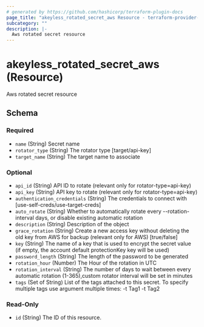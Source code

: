 ```yaml
---
# generated by https://github.com/hashicorp/terraform-plugin-docs
page_title: "akeyless_rotated_secret_aws Resource - terraform-provider-akeyless"
subcategory: ""
description: |-
  Aws rotated secret resource
---
```


# akeyless_rotated_secret_aws (Resource)

Aws rotated secret resource



<!-- schema generated by tfplugindocs -->
## Schema

### Required

- `name` (String) Secret name
- `rotator_type` (String) The rotator type [target/api-key]
- `target_name` (String) The target name to associate

### Optional

- `api_id` (String) API ID to rotate (relevant only for rotator-type=api-key)
- `api_key` (String) API key to rotate (relevant only for rotator-type=api-key)
- `authentication_credentials` (String) The credentials to connect with [use-self-creds/use-target-creds]
- `auto_rotate` (String) Whether to automatically rotate every --rotation-interval days, or disable existing automatic rotation
- `description` (String) Description of the object
- `grace_rotation` (String) Create a new access key without deleting the old key from AWS for backup (relevant only for AWS) [true/false]
- `key` (String) The name of a key that is used to encrypt the secret value (if empty, the account default protectionKey key will be used)
- `password_length` (String) The length of the password to be generated
- `rotation_hour` (Number) The Hour of the rotation in UTC
- `rotation_interval` (String) The number of days to wait between every automatic rotation (1-365),custom rotator interval will be set in minutes
- `tags` (Set of String) List of the tags attached to this secret. To specify multiple tags use argument multiple times: -t Tag1 -t Tag2

### Read-Only

- `id` (String) The ID of this resource.


